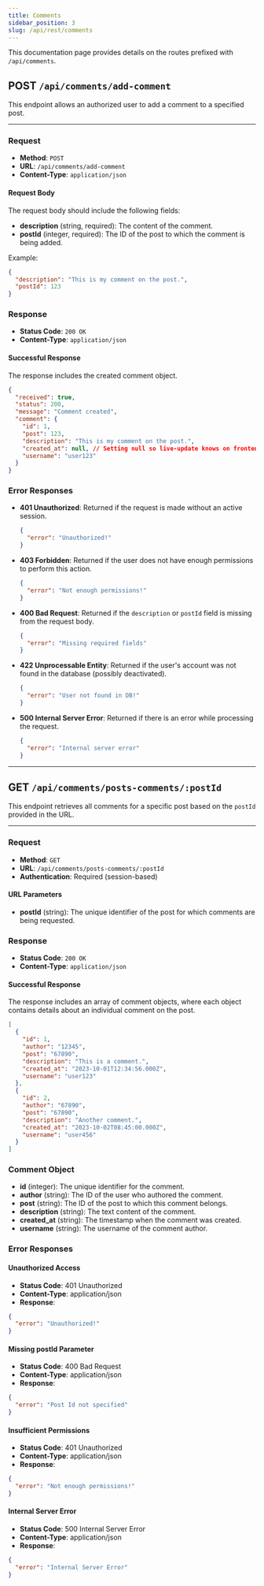 ```yaml
---
title: Comments
sidebar_position: 3
slug: /api/rest/comments
---
```


This documentation page provides details on the routes prefixed with `/api/comments`.

## **POST** `/api/comments/add-comment`

This endpoint allows an authorized user to add a comment to a specified post.

---

### Request

- **Method**: `POST`
- **URL**: `/api/comments/add-comment`
- **Content-Type**: `application/json`

#### Request Body

The request body should include the following fields:

- **description** (string, required): The content of the comment.
- **postId** (integer, required): The ID of the post to which the comment is being added.

Example:

```json
{
  "description": "This is my comment on the post.",
  "postId": 123
}
```

### Response

- **Status Code**: `200 OK`
- **Content-Type**: `application/json`

#### Successful Response

The response includes the created comment object.

```json
{
  "received": true,
  "status": 200,
  "message": "Comment created",
  "comment": {
    "id": 1,
    "post": 123,
    "description": "This is my comment on the post.",
    "created_at": null, // Setting null so live-update knows on frontend how to render new comment
    "username": "user123"
  }
}
```

### Error Responses

- **401 Unauthorized**: Returned if the request is made without an active session.

  ```json
  {
    "error": "Unauthorized!"
  }
  ```

- **403 Forbidden**: Returned if the user does not have enough permissions to perform this action.

  ```json
  {
    "error": "Not enough permissions!"
  }
  ```

- **400 Bad Request**: Returned if the `description` or `postId` field is missing from the request body.

  ```json
  {
    "error": "Missing required fields"
  }
  ```

- **422 Unprocessable Entity**: Returned if the user's account was not found in the database (possibly deactivated).

  ```json
  {
    "error": "User not found in DB!"
  }
  ```

- **500 Internal Server Error**: Returned if there is an error while processing the request.

  ```json
  {
    "error": "Internal server error"
  }
  ```

---

## **GET** `/api/comments/posts-comments/:postId`

This endpoint retrieves all comments for a specific post based on the `postId` provided in the URL.

---

### Request

- **Method**: `GET`
- **URL**: `/api/comments/posts-comments/:postId`
- **Authentication**: Required (session-based)

#### URL Parameters

- **postId** (string): The unique identifier of the post for which comments are being requested.

### Response

- **Status Code**: `200 OK`
- **Content-Type**: `application/json`

#### Successful Response

The response includes an array of comment objects, where each object contains details about an individual comment on the post.

```json
[
  {
    "id": 1,
    "author": "12345",
    "post": "67890",
    "description": "This is a comment.",
    "created_at": "2023-10-01T12:34:56.000Z",
    "username": "user123"
  },
  {
    "id": 2,
    "author": "67890",
    "post": "67890",
    "description": "Another comment.",
    "created_at": "2023-10-02T08:45:00.000Z",
    "username": "user456"
  }
]
```

### Comment Object

- **id** (integer): The unique identifier for the comment.
- **author** (string): The ID of the user who authored the comment.
- **post** (string): The ID of the post to which this comment belongs.
- **description** (string): The text content of the comment.
- **created_at** (string): The timestamp when the comment was created.
- **username** (string): The username of the comment author.

### Error Responses

#### Unauthorized Access

- **Status Code**: 401 Unauthorized
- **Content-Type**: application/json
- **Response**:

```json
{
  "error": "Unauthorized!"
}
```

#### Missing postId Parameter

- **Status Code**: 400 Bad Request
- **Content-Type**: application/json
- **Response**:

```json
{
  "error": "Post Id not specified"
}
```

#### Insufficient Permissions

- **Status Code**: 401 Unauthorized
- **Content-Type**: application/json
- **Response**:

```json
{
  "error": "Not enough permissions!"
}
```

#### Internal Server Error

- **Status Code**: 500 Internal Server Error
- **Content-Type**: application/json
- **Response**:

```json
{
  "error": "Internal Server Error"
}
```
